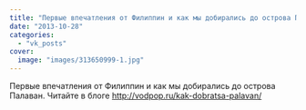 ```yaml
---
title: "Первые впечатления от Филиппин и как мы добирались до острова Палаван. Читайте в блоге http://vodpop..."
date: "2013-10-28"
categories: 
  - "vk_posts"
cover:
  image: "images/313650999-1.jpg"
---
```


Первые впечатления от Филиппин и как мы добирались до острова Палаван. Читайте в блоге http://vodpop.ru/kak-dobratsa-palavan/
